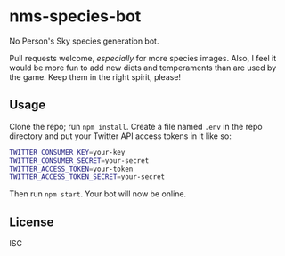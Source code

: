 # nms-species-bot

No Person's Sky species generation bot.

Pull requests welcome, *especially* for more species images. Also, I feel it would be more fun to add new diets and temperaments than are used by the game. Keep them in the right spirit, please!


## Usage

Clone the repo; run `npm install`. Create a file named `.env` in the repo directory and put your Twitter API access tokens in it like so:

```sh
TWITTER_CONSUMER_KEY=your-key
TWITTER_CONSUMER_SECRET=your-secret
TWITTER_ACCESS_TOKEN=your-token
TWITTER_ACCESS_TOKEN_SECRET=your-secret
```

Then run `npm start`. Your bot will now be online.


## License

ISC
